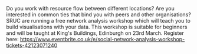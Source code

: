 Do you work with resource flow between different locations? Are you interested in common ties that bind you with peers and other organisations?
SRUC are running a free network analysis workshop which will teach you to build visualisations with your data.
This workshop is suitable for beginners and will be taught at King's Buildings, Edinburgh on 23rd March.
Register here: https://www.eventbrite.co.uk/e/social-network-analysis-workshop-tickets-42123071240

